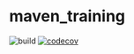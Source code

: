# maven_training
![build](https://github.com/BIEN-SUR/maven_training/actions/workflows/build.yml/badge.svg)
[![codecov](https://codecov.io/gh/BIEN-SUR/maven_training/branch/main/graph/badge.svg)](https://codecov.io/gh/BIEN-SUR/maven_training)
